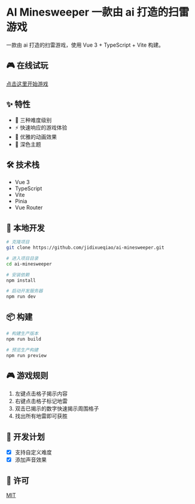 # AI Minesweeper 一款由 ai 打造的扫雷游戏

一款由 ai 打造的扫雷游戏，使用 Vue 3 + TypeScript + Vite 构建。

## 🎮 在线试玩

[点击这里开始游戏](https://jidixueqiao.github.io/ai-minesweeper/)

## ✨ 特性

- 🎯 三种难度级别
- ⚡️ 快速响应的游戏体验
- 🎨 优雅的动画效果
- 🌙 深色主题

## 🛠️ 技术栈

- Vue 3
- TypeScript
- Vite
- Pinia
- Vue Router

## 🚀 本地开发

```bash
# 克隆项目
git clone https://github.com/jidixueqiao/ai-minesweeper.git

# 进入项目目录
cd ai-minesweeper

# 安装依赖
npm install

# 启动开发服务器
npm run dev
```

## 📦 构建

```bash
# 构建生产版本
npm run build

# 预览生产构建
npm run preview
```

## 🎮 游戏规则

1. 左键点击格子揭示内容
2. 右键点击格子标记地雷
3. 双击已揭示的数字快速揭示周围格子
4. 找出所有地雷即可获胜

## 📝 开发计划

- [x] 支持自定义难度
- [x] 添加声音效果

## 📄 许可

[MIT](./LICENSE)
